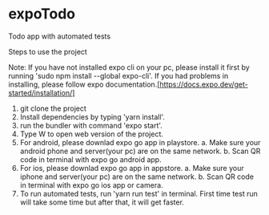 # expoTodo
Todo app with automated tests

Steps to use the project

Note: If you have not installed expo cli on your pc, please install it first by running 'sudo npm install --global expo-cli'.
      If you had problems in installing, please follow expo documentation.[https://docs.expo.dev/get-started/installation/]
        

1. git clone the project 
2. Install dependencies by typing 'yarn install'.
3. run the bundler with command 'expo start'.
4. Type W to open web version of the project.
5. For android, please downlad expo go app in playstore.
    a. Make sure your android phone and server(your pc) are on the same network.
    b. Scan QR code in terminal with expo go android app.
6. For ios, please downlad expo go app in appstore.
    a. Make sure your iphone and server(your pc) are on the same network.
    b. Scan QR code in terminal with expo go ios app or camera.
7. To run automated tests, run 'yarn run test' in terminal. First time test run will take some time but after that, it will get faster.


